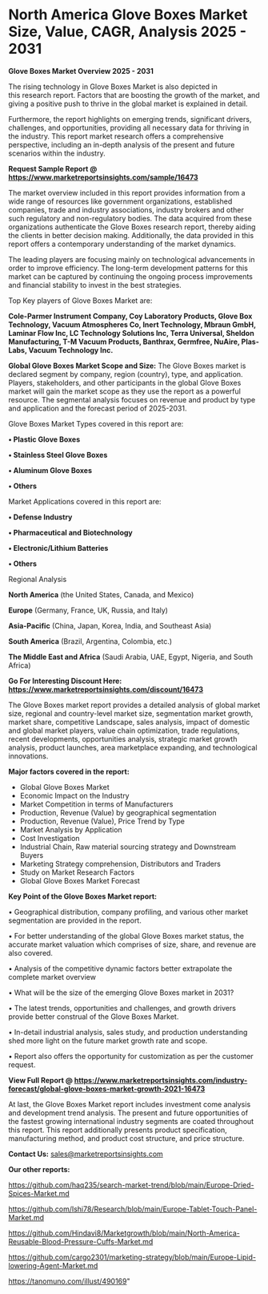 # North America Glove Boxes Market Size, Value, CAGR, Analysis 2025 - 2031

<Strong> Glove Boxes Market Overview 2025 - 2031</strong>

The rising technology in Glove Boxes Market is also depicted in this research report. Factors that are boosting the growth of the market, and giving a positive push to thrive in the global market is explained in detail.

Furthermore, the report highlights on emerging trends, significant drivers, challenges, and opportunities, providing all necessary data for thriving in the industry. This report market research offers a comprehensive perspective, including an in-depth analysis of the present and future scenarios within the industry.

<strong>Request Sample Report @ <a href=https://www.marketreportsinsights.com/sample/16473>https://www.marketreportsinsights.com/sample/16473</a></strong>

The market overview included in this report provides information from a wide range of resources like government organizations, established companies, trade and industry associations, industry brokers and other such regulatory and non-regulatory bodies. The data acquired from these organizations authenticate the Glove Boxes research report, thereby aiding the clients in better decision making. Additionally, the data provided in this report offers a contemporary understanding of the market dynamics.

The leading players are focusing mainly on technological advancements in order to improve efficiency. The long-term development patterns for this market can be captured by continuing the ongoing process improvements and financial stability to invest in the best strategies.

Top Key players of Glove Boxes Market are:

<strong>Cole-Parmer Instrument Company, Coy Laboratory Products, Glove Box Technology, Vacuum Atmospheres Co, Inert Technology, Mbraun GmbH, Laminar Flow Inc, LC Technology Solutions Inc, Terra Universal, Sheldon Manufacturing, T-M Vacuum Products, Banthrax, Germfree, NuAire, Plas-Labs, Vacuum Technology Inc.</strong>

<strong><b>Global Glove Boxes Market Scope and Size:</b></strong>
The Glove Boxes market is declared segment by company, region (country), type, and application. Players, stakeholders, and other participants in the global Glove Boxes market will gain the market scope as they use the report as a powerful resource. The segmental analysis focuses on revenue and product by type and application and the forecast period of 2025-2031.

Glove Boxes Market Types covered in this report are:

<strong>• Plastic Glove Boxes

• Stainless Steel Glove Boxes

• Aluminum Glove Boxes

• Others</strong>

Market Applications covered in this report are:

<strong>• Defense Industry

• Pharmaceutical and Biotechnology

• Electronic/Lithium Batteries

• Others</strong> 

Regional Analysis

<strong>North America</strong> (the United States, Canada, and Mexico)

<strong>Europe</strong> (Germany, France, UK, Russia, and Italy)

<strong>Asia-Pacific</strong> (China, Japan, Korea, India, and Southeast Asia)

<strong>South America</strong> (Brazil, Argentina, Colombia, etc.)

<strong>The Middle East and Africa</strong> (Saudi Arabia, UAE, Egypt, Nigeria, and South Africa)

<strong>Go For Interesting Discount Here: <a href=https://www.marketreportsinsights.com/discount/16473>https://www.marketreportsinsights.com/discount/16473</a></strong>

The Glove Boxes market report provides a detailed analysis of global market size, regional and country-level market size, segmentation market growth, market share, competitive Landscape, sales analysis, impact of domestic and global market players, value chain optimization, trade regulations, recent developments, opportunities analysis, strategic market growth analysis, product launches, area marketplace expanding, and technological innovations.

<strong><b>Major factors covered in the report:</b></strong>
<ul>
  <li>Global Glove Boxes Market </li>
  <li>Economic Impact on the Industry</li>
  <li>Market Competition in terms of Manufacturers</li>
  <li>Production, Revenue (Value) by geographical segmentation</li>
  <li>Production, Revenue (Value), Price Trend by Type</li>
  <li>Market Analysis by Application</li>
  <li>Cost Investigation</li>
  <li>Industrial Chain, Raw material sourcing strategy and Downstream Buyers</li>
  <li>Marketing Strategy comprehension, Distributors and Traders</li>
  <li>Study on Market Research Factors</li>
  <li>Global Glove Boxes Market Forecast</li>
</ul>

<strong><b>Key Point of the Glove Boxes Market report:</b></strong>

• Geographical distribution, company profiling, and various other market segmentation are provided in the report.

• For better understanding of the global Glove Boxes market status, the accurate market valuation which comprises of size, share, and revenue are also covered.

• Analysis of the competitive dynamic factors better extrapolate the complete market overview

• What will be the size of the emerging Glove Boxes market in 2031?

• The latest trends, opportunities and challenges, and growth drivers provide better construal of the Glove Boxes Market.

• In-detail industrial analysis, sales study, and production understanding shed more light on the future market growth rate and scope.

• Report also offers the opportunity for customization as per the customer request.

<strong><b>View Full Report @ <a href=https://www.marketreportsinsights.com/industry-forecast/global-glove-boxes-market-growth-2021-16473>https://www.marketreportsinsights.com/industry-forecast/global-glove-boxes-market-growth-2021-16473</a></b></strong>


At last, the Glove Boxes Market report includes investment come analysis and development trend analysis. The present and future opportunities of the fastest growing international industry segments are coated throughout this report. This report additionally presents product specification, manufacturing method, and product cost structure, and price structure.

<strong>Contact Us:</strong>
sales@marketreportsinsights.com

<strong>Our other reports:</strong>

<a href=https://github.com/haq235/search-market-trend/blob/main/Europe-Dried-Spices-Market.md>https://github.com/haq235/search-market-trend/blob/main/Europe-Dried-Spices-Market.md</a>

<a href=https://github.com/Ishi78/Research/blob/main/Europe-Tablet-Touch-Panel-Market.md>https://github.com/Ishi78/Research/blob/main/Europe-Tablet-Touch-Panel-Market.md</a>

<a href=https://github.com/Hindavi8/Marketgrowth/blob/main/North-America-Reusable-Blood-Pressure-Cuffs-Market.md>https://github.com/Hindavi8/Marketgrowth/blob/main/North-America-Reusable-Blood-Pressure-Cuffs-Market.md</a>

<a href=https://github.com/cargo2301/marketing-strategy/blob/main/Europe-Lipid-lowering-Agent-Market.md>https://github.com/cargo2301/marketing-strategy/blob/main/Europe-Lipid-lowering-Agent-Market.md</a>

<a href=https://tanomuno.com/illust/490169>https://tanomuno.com/illust/490169</a>"
